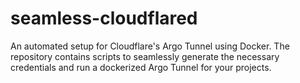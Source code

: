 # seamless-cloudflared
An automated setup for Cloudflare's Argo Tunnel using Docker. The repository contains scripts to seamlessly generate the necessary credentials and run a dockerized Argo Tunnel for your projects.
